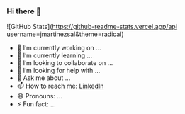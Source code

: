 ### Hi there 👋

![GitHub Stats](https://github-readme-stats.vercel.app/api username=jmartinezsal&theme=radical)

- 🔭 I’m currently working on ...
- 🌱 I’m currently learning ...
- 👯 I’m looking to collaborate on ...
- 🤔 I’m looking for help with ...
- 💬 Ask me about ...
- 📫 How to reach me: [LinkedIn](https://www.linkedin.com/in/jose-mart%C3%ADnez-salda%C3%B1a-b7a1b3b8/)
- 😄 Pronouns: ...
- ⚡ Fun fact: ...

